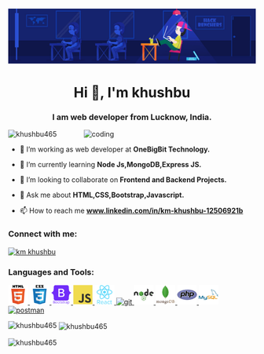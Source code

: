 ![ logo ](https://github.com/khushbu465/khushbu465/blob/main/git.jpg)
<h1 align="center">Hi 👋, I'm khushbu</h1>
<h3 align="center">I am web developer from Lucknow, India.</h3>
<img align="right" alt="coding" width="350px" src="https://images.static-collegedunia.com/public/image//f57c4d1979de06e49b1dd15d02ecd231.gif"/>

<p align="left"> <img src="https://komarev.com/ghpvc/?username=khushbu465&label=Profile%20views&color=0e75b6&style=flat" alt="khushbu465" /> </p>

- 🔭 I’m working as web developer at **OneBigBit Technology.**

- 🌱 I’m currently learning **Node Js,MongoDB,Express JS.**

- 👯 I’m looking to collaborate on **Frontend and Backend Projects.**

- 💬 Ask me about **HTML,CSS,Bootstrap,Javascript.**

- 📫 How to reach me **www.linkedin.com/in/km-khushbu-12506921b**

<h3 align="left">Connect with me:</h3>
<p align="left">
<a href="https://linkedin.com/in/km khushbu" target="blank"><img align="center" src="https://raw.githubusercontent.com/rahuldkjain/github-profile-readme-generator/master/src/images/icons/Social/linked-in-alt.svg" alt="km khushbu" height="30" width="40" /></a>
</p>

<h3 align="left">Languages and Tools:</h3>
<p align="left">
    <a href="https://www.w3.org/html/" target="_blank" rel="noreferrer"> <img src="https://raw.githubusercontent.com/devicons/devicon/master/icons/html5/html5-original-wordmark.svg" alt="html5" width="40" height="40"/> </a><a href="https://www.w3schools.com/css/" target="_blank" rel="noreferrer"> <img src="https://raw.githubusercontent.com/devicons/devicon/master/icons/css3/css3-original-wordmark.svg" alt="css3" width="40" height="40"/> </a>  <a href="https://getbootstrap.com" target="_blank" rel="noreferrer"> <img src="https://raw.githubusercontent.com/devicons/devicon/master/icons/bootstrap/bootstrap-plain-wordmark.svg" alt="bootstrap" width="40" height="40"/> </a> <a href="https://developer.mozilla.org/en-US/docs/Web/JavaScript" target="_blank" rel="noreferrer"> <img src="https://raw.githubusercontent.com/devicons/devicon/master/icons/javascript/javascript-original.svg" alt="javascript" width="40" height="40"/> </a> <a href="https://reactjs.org/" target="_blank" rel="noreferrer"> <img src="https://raw.githubusercontent.com/devicons/devicon/master/icons/react/react-original-wordmark.svg" alt="react" width="40" height="40"/> </a><a href="https://git-scm.com/" target="_blank" rel="noreferrer"> <img src="https://www.vectorlogo.zone/logos/git-scm/git-scm-icon.svg" alt="git" width="40" height="40"/> </a><a href="https://nodejs.org" target="_blank" rel="noreferrer"> <img src="https://raw.githubusercontent.com/devicons/devicon/master/icons/nodejs/nodejs-original-wordmark.svg" alt="nodejs" width="40" height="40"/> </a> <a href="https://www.mongodb.com/" target="_blank" rel="noreferrer"> <img src="https://raw.githubusercontent.com/devicons/devicon/master/icons/mongodb/mongodb-original-wordmark.svg" alt="mongodb" width="40" height="40"/> </a><a href="https://www.php.net" target="_blank" rel="noreferrer"> <img src="https://raw.githubusercontent.com/devicons/devicon/master/icons/php/php-original.svg" alt="php" width="40" height="40"/> </a> <a href="https://www.mysql.com/" target="_blank" rel="noreferrer"> <img src="https://raw.githubusercontent.com/devicons/devicon/master/icons/mysql/mysql-original-wordmark.svg" alt="mysql" width="40" height="40"/> </a>  <a href="https://postman.com" target="_blank" rel="noreferrer"> <img src="https://www.vectorlogo.zone/logos/getpostman/getpostman-icon.svg" alt="postman" width="40" height="40"/> </a> </p>
<p><img align="left" src="https://github-readme-stats.vercel.app/api/top-langs?username=khushbu465&show_icons=true&locale=en&layout=compact" alt="khushbu465" /></p>

<p>&nbsp;<img align="center" src="https://github-readme-stats.vercel.app/api?username=khushbu465&show_icons=true&locale=en" alt="khushbu465" /></p>

<p><img align="center" src="https://github-readme-streak-stats.herokuapp.com/?user=khushbu465&" alt="khushbu465" /></p>
